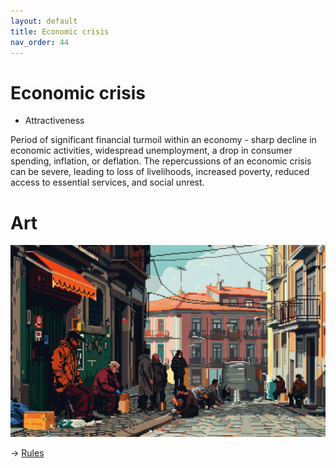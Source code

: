 ```yaml
---
layout: default
title: Economic crisis
nav_order: 44
---
```


# Economic crisis


* Attractiveness

Period of significant financial turmoil within an economy - sharp decline in economic activities, widespread unemployment, a drop in consumer spending, inflation, or deflation. The repercussions of an economic crisis can be severe, leading to loss of livelihoods, increased poverty, reduced access to essential services, and social unrest.

# Art

![](art/eEco.png)


-> [Rules](rules.md)
